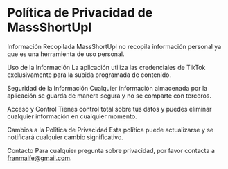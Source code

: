 # Política de Privacidad de MassShortUpl

Información Recopilada
MassShortUpl no recopila información personal ya que es una herramienta de uso personal.

Uso de la Información
La aplicación utiliza las credenciales de TikTok exclusivamente para la subida programada de contenido.

Seguridad de la Información
Cualquier información almacenada por la aplicación se guarda de manera segura y no se comparte con terceros.

Acceso y Control
Tienes control total sobre tus datos y puedes eliminar cualquier información en cualquier momento.

Cambios a la Política de Privacidad
Esta política puede actualizarse y se notificará cualquier cambio significativo.

Contacto
Para cualquier pregunta sobre privacidad, por favor contacta a franmalfe@gmail.com.
